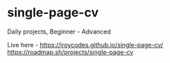 # single-page-cv
Daily projects, Beginner - Advanced

Live here - https://jroycodes.github.io/single-page-cv/
https://roadmap.sh/projects/single-page-cv